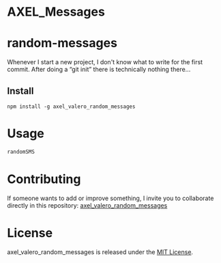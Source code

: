 # AXEL_Messages
# random-messages

Whenever I start a new project, I don't know what to write for the first commit. After doing a “git init” there is technically nothing there...

## Install

```npm
npm install -g axel_valero_random_messages
```

# Usage

```bash
randomSMS
```

# Contributing
If someone wants to add or improve something, I invite you to collaborate directly in this repository: [axel_valero_random_messages](https://github.com/AXEL75/AXEL_Messages)

# License
axel_valero_random_messages is released under the [MIT License](https://opensource.org/licenses/MIT).
